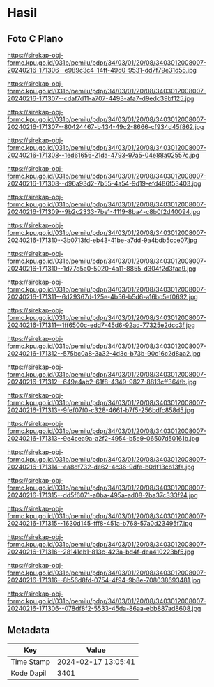 # Hasil

## Foto C Plano

https://sirekap-obj-formc.kpu.go.id/031b/pemilu/pdpr/34/03/01/20/08/3403012008007-20240216-171306--e989c3c4-14ff-49d0-9531-dd7f79e31d55.jpg

https://sirekap-obj-formc.kpu.go.id/031b/pemilu/pdpr/34/03/01/20/08/3403012008007-20240216-171307--cdaf7d11-a707-4493-afa7-d9edc39bf125.jpg

https://sirekap-obj-formc.kpu.go.id/031b/pemilu/pdpr/34/03/01/20/08/3403012008007-20240216-171307--80424467-b434-49c2-8666-cf934d45f862.jpg

https://sirekap-obj-formc.kpu.go.id/031b/pemilu/pdpr/34/03/01/20/08/3403012008007-20240216-171308--1ed61656-21da-4793-97a5-04e88a02557c.jpg

https://sirekap-obj-formc.kpu.go.id/031b/pemilu/pdpr/34/03/01/20/08/3403012008007-20240216-171308--d96a93d2-7b55-4a54-9d19-efd486f53403.jpg

https://sirekap-obj-formc.kpu.go.id/031b/pemilu/pdpr/34/03/01/20/08/3403012008007-20240216-171309--9b2c2333-7be1-4119-8ba4-c8b0f2d40094.jpg

https://sirekap-obj-formc.kpu.go.id/031b/pemilu/pdpr/34/03/01/20/08/3403012008007-20240216-171310--3b0713fd-eb43-41be-a7dd-9a4bdb5cce07.jpg

https://sirekap-obj-formc.kpu.go.id/031b/pemilu/pdpr/34/03/01/20/08/3403012008007-20240216-171310--1d77d5a0-5020-4a11-8855-d304f2d3faa9.jpg

https://sirekap-obj-formc.kpu.go.id/031b/pemilu/pdpr/34/03/01/20/08/3403012008007-20240216-171311--6d29367d-125e-4b56-b5d6-a16bc5ef0692.jpg

https://sirekap-obj-formc.kpu.go.id/031b/pemilu/pdpr/34/03/01/20/08/3403012008007-20240216-171311--1ff6500c-edd7-45d6-92ad-77325e2dcc3f.jpg

https://sirekap-obj-formc.kpu.go.id/031b/pemilu/pdpr/34/03/01/20/08/3403012008007-20240216-171312--575bc0a8-3a32-4d3c-b73b-90c16c2d8aa2.jpg

https://sirekap-obj-formc.kpu.go.id/031b/pemilu/pdpr/34/03/01/20/08/3403012008007-20240216-171312--649e4ab2-61f8-4349-9827-8813cff364fb.jpg

https://sirekap-obj-formc.kpu.go.id/031b/pemilu/pdpr/34/03/01/20/08/3403012008007-20240216-171313--9fef07f0-c328-4661-b7f5-256bdfc858d5.jpg

https://sirekap-obj-formc.kpu.go.id/031b/pemilu/pdpr/34/03/01/20/08/3403012008007-20240216-171313--9e4cea9a-a2f2-4954-b5e9-06507d50161b.jpg

https://sirekap-obj-formc.kpu.go.id/031b/pemilu/pdpr/34/03/01/20/08/3403012008007-20240216-171314--ea8df732-de62-4c36-9dfe-b0df13cb13fa.jpg

https://sirekap-obj-formc.kpu.go.id/031b/pemilu/pdpr/34/03/01/20/08/3403012008007-20240216-171315--dd5f6071-a0ba-495a-ad08-2ba37c333f24.jpg

https://sirekap-obj-formc.kpu.go.id/031b/pemilu/pdpr/34/03/01/20/08/3403012008007-20240216-171315--1630d145-fff8-451a-b768-57a0d23495f7.jpg

https://sirekap-obj-formc.kpu.go.id/031b/pemilu/pdpr/34/03/01/20/08/3403012008007-20240216-171316--28141eb1-813c-423a-bd4f-dea410223bf5.jpg

https://sirekap-obj-formc.kpu.go.id/031b/pemilu/pdpr/34/03/01/20/08/3403012008007-20240216-171316--8b56d8fd-0754-4f94-9b8e-708038693481.jpg

https://sirekap-obj-formc.kpu.go.id/031b/pemilu/pdpr/34/03/01/20/08/3403012008007-20240216-171306--078df8f2-5533-45da-86aa-ebb887ad8608.jpg


## Metadata

| Key        | Value               |
| ---------- | ------------------- |
| Time Stamp | 2024-02-17 13:05:41 |
| Kode Dapil | 3401                |



